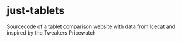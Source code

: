 # just-tablets
Sourcecode of a tablet comparison website with data from Icecat and inspired by the Tweakers Pricewatch
